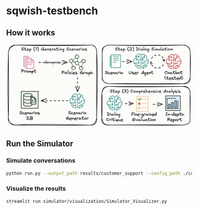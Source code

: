 # sqwish-testbench

## How it works
![simulator_recording](./docs/figures/overview.gif)

## Run the Simulator
### Simulate conversations
```bash
python run.py --output_path results/customer_support --config_path ./config/config_customer_support.yml 
```

### Visualize the results
```bash 
streamlit run simulator/visualization/Simulator_Visualizer.py
```